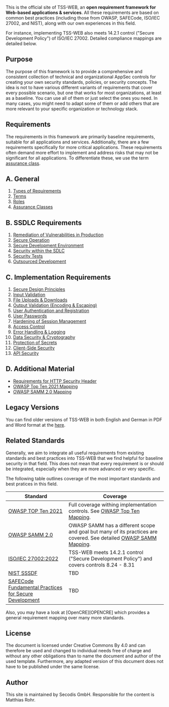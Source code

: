 This is the official site of TSS-WEB, an **open requirement framework for Web-based applications & services**. All these requirements are based on common best practices (including those from OWASP, SAFECode, ISO/IEC 27002, and NIST), along with our own experiences in this field.

For instance, implementing TSS-WEB also meets 14.2.1 control ("Secure Development Policy") of ISO/IEC 27002. Detailed compliance mappings are detailed below.

## Purpose

The purpose of this framework is to provide a comprehensive and consistent collection of technical and organizational AppSec controls for creating your own security standards, policies, or security concepts. The idea is not to have various different variants of requirements that cover every possible scenario, but one that works for most organizations, at least as a baseline. You can use all of them or just select the ones you need. In many cases, you might need to adapt some of them or add others that are more relevant to your specific organization or technology stack.

## Requirements

The requirements in this framework are primarily baseline requirements, suitable for all applications and services. Additionally, there are a few requirements specifically for more critical applications. These requirements often demand more effort to implement and address risks that may not be significant for all applications. To differentiate these, we use the term [assurance class]({{site.URL_GENERAL_ASSURANCECLASSES}}).

## A. General
 
 1. [Types of Requirements]({{site.URL_GENERAL_REQUIREMENTS}})
 2. [Terms]({{site.URL_GENERAL_TERMS}})
 3. [Roles]({{site.URL_GENERAL_ROLES}})
 3. [Assurance Classes]({{site.URL_GENERAL_ASSURANCECLASSES}})

## B. SSDLC Requirements

1. [Remediation of Vulnerabilities in Production]({{site.URL_SSDLC_REMEDIATION}})
2. [Secure Operation]({{site.URL_SSDLC_SECOP}})
3. [Secure Development Environment]({{site.URL_SSDLC_SECENV}})
4. [Security within the SDLC]({{site.URL_SSDLC_SDLC}})
5. [Security Tests]({{site.URL_SSDLC_SECTESTS}})
5. [Outsourced Development]({{site.URL_SSDLC_OUTDEV}})

## C. Implementation Requirements

1. [Secure Design Principles]({{site.URL_IMPL_PRINCIPLES}})
2. [Input Validation]({{site.URL_IMPL_INPUTVAL}})
3. [File Uploads & Downloads]({{site.URL_SSDLC_REMEDIATION}})
4. [Output Validation (Encoding & Escaping)]({{site.URL_IMPL_OUTPUTVAL}})
5. [User Authentication and Registration]({{site.URL_IMPL_USERAUTH}})
6. [User Passwords]({{site.URL_IMPL_USERPASSWD}})
7. [Hardening of Session Management]({{site.URL_IMPL_SESSIONMGMT}})
8. [Access Control]({{site.URL_IMPL_AUTHZ}})
9. [Error Handling & Logging]({{site.URL_IMPL_ERRORLOG}})
10. [Data Security & Cryptography]({{site.URL_IMPL_CRYPTO}})
11. [Protection of Secrets]({{site.URL_IMPL_SECRETS}})
12. [Client-Side Security]({{site.URL_IMPL_CLIENTSEC}})
13. [API Security]({{site.URL_IMPL_APISEC}})

## D. Additional Material
- [Requirements for HTTP Security Header]({{site.URL_MATERIAL_SECHEADER}})
- [OWASP Top Ten 2021 Mapping]({{site.URL_MATERIAL_TOPTENMAPPING}})
- [OWASP SAMM 2.0 Mapping]({{site.URL_MATERIAL_SAMMMAPPING}})
  
## Legacy Versions

You can find older versions of TSS-WEB in both English and German in PDF and Word format at the [here]({{site.URL_MATERIAL_TSSWEBOLD}}).

## Related Standards

Generally, we aim to integrate all useful requirements from existing standards and best practices into TSS-WEB that we find helpful for baseline security in that field. This does not mean that every requirement is or should be integrated, especially when they are more advanced or very specific.

The following table outlines coverage of the most important standards and best pratices in this field.

| Standard  | Coverage |
| ------------- | ------------- |
| [OWASP TOP Ten 2021]({{site.URL_OWASPTOPTEN}}) | Full coverage withing implementation controls. See [OWASP Top Ten Mapping]({{site.URL_MATERIAL_TOPTENMAPPING}}). |
| [OWASP SAMM 2.0]({{site.URL_OWASPSAMM}}) | OWASP SAMM has a different scope and goal but many of its practices are covered. See detailed [OWASP SAMM Mapping]({{site.URL_MATERIAL_SAMMMAPPING}}). |
| [ISO/IEC 27002:2022]({{site.URL_IEC27002}})  | TSS-WEB meets 14.2.1 control ("Secure Development Policy") and covers controls 8.24 - 8.31 |
| [NIST SSSDF]({{site.URL_NISTSSDF}})  | TBD  |
| [SAFECode Fundamental Practices for Secure Development]({{site.URL_SAFECODESSDLC}}) | TBD |

Also, you may have a look at [OpenCRE][OPENCRE] which provides a general requirement mapping over many more standards.

## License
The document is licensed under Creative Commons By 4.0 and can therefore be used and changed to individual needs free of charge and without any other obligations than to name the document and author of the used template. Furthermore, any adapted version of this document does not have to be published under the same license.

## Author
This site is maintained by Secodis GmbH. Responsible for the content is Matthias Rohr. 
